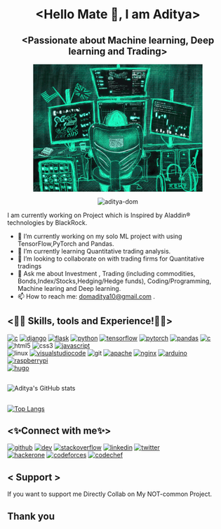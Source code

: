 ##     <h1 align="center"> <Hello Mate 👋, I am Aditya></h1> 
##  <h2 align="center"><Passionate about Machine learning, Deep learning and Trading></h2>

  <p align="center"><img src="https://github.com/Aditya-dom/Aditya-dom/blob/main/-999x-999.gif" align="center" alt="my gif" max-width="550" height="290"></p>

<p align="center"> <img src="https://komarev.com/ghpvc/?username=aditya-dom&label=Profile%20views&color=0e75b6&style=flat" alt="aditya-dom" /> </p>


I am currently working on Project which is Inspired by Aladdin® technologies by BlackRock.


- 🔭 I’m currently working on my solo ML project with using TensorFlow,PyTorch and Pandas.
- 🌱 I’m currently learning Quantitative trading analysis. 
- 👯 I’m looking to collaborate on with trading firms for Quantitative tradings 
- 💬 Ask me about Investment , Trading (including commodities, Bonds,Index/Stocks,Hedging/Hedge funds), Coding/Programming, Machine learing and Deep learning.
- 📫 How to reach me: domaditya10@gmail.com .
   
## <👩‍💻 Skills, tools and Experience!👩‍💻> 
[<img src='https://cdn.jsdelivr.net/npm/simple-icons@3.0.1/icons/c.svg' alt='c' height='40'>](https://en.wikipedia.org/wiki/C_(programming_language))  [<img src='https://cdn.jsdelivr.net/npm/simple-icons@3.0.1/icons/django.svg' alt='django' height='40'>](https://www.djangoproject.com/)  [<img src='https://cdn.jsdelivr.net/npm/simple-icons@3.0.1/icons/flask.svg' alt='flask' height='40'>](https://flask.palletsprojects.com/en/2.3.x/)  [<img src='https://cdn.jsdelivr.net/npm/simple-icons@3.0.1/icons/python.svg' alt='python' height='40'>](https://www.python.org/)  [<img src='https://cdn.jsdelivr.net/npm/simple-icons@3.0.1/icons/tensorflow.svg' alt='tensorflow' height='40'>](https://www.tensorflow.org/)  [<img src='https://cdn.jsdelivr.net/npm/simple-icons@3.0.1/icons/pytorch.svg' alt='pytorch' height='40'>](https://pytorch.org/)
[<img src='https://cdn.jsdelivr.net/npm/simple-icons@3.0.1/icons/pandas.svg' alt='pandas' height='40'>](https://pandas.pydata.org/)
[<img src='https://cdn.jsdelivr.net/npm/simple-icons@3.0.1/icons/c.svg' alt='c' height='40'>](https://en.wikipedia.org/wiki/C%2B%2B)  
<img src='https://cdn.jsdelivr.net/npm/simple-icons@3.0.1/icons/html5.svg' alt='html5' height='40'>
<img src='https://cdn.jsdelivr.net/npm/simple-icons@3.0.1/icons/css3.svg' alt='css3' height='40'>
[<img src='https://cdn.jsdelivr.net/npm/simple-icons@3.0.1/icons/javascript.svg' alt='javascript' height='40'>](https://en.wikipedia.org/wiki/JavaScript)  
<img src='https://cdn.jsdelivr.net/npm/simple-icons@3.0.1/icons/linux.svg' alt='linux' height='40'>
[<img src='https://cdn.jsdelivr.net/npm/simple-icons@3.0.1/icons/visualstudiocode.svg' alt='visualstudiocode' height='40'>](https://code.visualstudio.com/)
<img src='https://cdn.jsdelivr.net/npm/simple-icons@3.0.1/icons/git.svg' alt='git' height='40'>
[<img src='https://cdn.jsdelivr.net/npm/simple-icons@3.0.1/icons/apache.svg' alt='apache' height='40'>](https://httpd.apache.org/)
[<img src='https://cdn.jsdelivr.net/npm/simple-icons@3.0.1/icons/nginx.svg' alt='nginx' height='40'>](https://www.nginx.com/)
[<img src='https://cdn.jsdelivr.net/npm/simple-icons@3.0.1/icons/arduino.svg' alt='arduino' height='40'>](https://www.arduino.cc/)
[<img src='https://cdn.jsdelivr.net/npm/simple-icons@3.0.1/icons/raspberrypi.svg' alt='raspberrypi' height='40'>](https://en.wikipedia.org/wiki/Raspberry)  
[<img src='https://cdn.jsdelivr.net/npm/simple-icons@3.0.1/icons/hugo.svg' alt='hugo' height='40'>](https://gohugo.io/) 


   
##

![Aditya's GitHub stats](https://github-readme-stats.vercel.app/api?username=Aditya-dom&show_icons=true&theme=dracula)

##
[![Top Langs](https://github-readme-stats.vercel.app/api/top-langs/?username=aditya-dom&layout=donut&theme=dracula)](https://github.com/Aditya-dom/github-readme-stats)

##
## <✨Connect with me✨> 

[<img src='https://cdn.jsdelivr.net/npm/simple-icons@3.0.1/icons/github.svg' alt='github' height='40'>](https://github.com/https://github.com/Aditya-dom)  [<img src='https://cdn.jsdelivr.net/npm/simple-icons@3.0.1/icons/hashnode.svg' alt='dev' height='40'>](https://hashnode.com/@adityadom)  [<img src='https://cdn.jsdelivr.net/npm/simple-icons@3.0.1/icons/stackoverflow.svg' alt='stackoverflow' height='40'>](https://stackoverflow.com/users/https://stackoverflow.com/users/22476315/aditya-dom)
[<img src='https://cdn.jsdelivr.net/npm/simple-icons@3.0.1/icons/linkedin.svg' alt='linkedin' height='40'>](https://www.linkedin.com/in//)
[<img src='https://cdn.jsdelivr.net/npm/simple-icons@3.0.1/icons/twitter.svg' alt='twitter' height='40'>](https://twitter.com/Aditya_dom10)  
 [<img src='https://cdn.jsdelivr.net/npm/simple-icons@3.0.1/icons/hackerone.svg' alt='hackerone' height='40'>](https://hackerone.com/olive_boy?type=user)
[<img src='https://cdn.jsdelivr.net/npm/simple-icons@3.0.1/icons/codeforces.svg' alt='codeforces' height='40'>](https://codeforces.com/profile/Aditya-dom)
[<img src='https://cdn.jsdelivr.net/npm/simple-icons@3.0.1/icons/codechef.svg' alt='codechef' height='40'>](https://www.codechef.com/users/aditya_dom)  



## < Support >
If you want to support me Directly Collab on My NOT-common Project.

## Thank you

